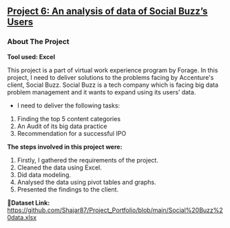 ## [Project 6: An analysis of data of Social Buzz’s Users](https://github.com/Shajar87/Project_Portfolio/blob/main/Social%20Buzz%20data%20analysis.pptx)
### About The Project
**Tool used: Excel**

This project is a part of virtual work experience program by Forage. In this project, I need to deliver solutions to the problems facing by Accenture's client, Social Buzz. Social Buzz is a tech company which is facing big data problem management and it wants to expand using its users’ data.

- I need to deliver the following tasks:
1. Finding the top 5 content categories
2. An Audit of its big data practice
3. Recommendation for a successful IPO

**The steps involved in this project were:**
1. Firstly, I gathered the requirements of the project.
2. Cleaned the data using Excel.
3. Did data modeling.
4. Analysed the data using pivot tables and graphs.
5. Presented the findings to the client.

**🔗Dataset Link:** https://github.com/Shajar87/Project_Portfolio/blob/main/Social%20Buzz%20data.xlsx

